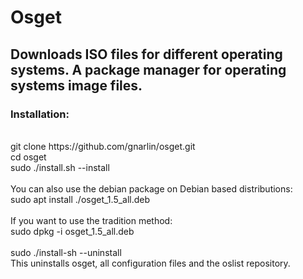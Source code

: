 # Osget <br>
## Downloads ISO files for different operating systems. A package manager for operating systems image files. <br>
### Installation: <br>
<br>
git clone https://github.com/gnarlin/osget.git <br>
cd osget <br>
sudo ./install.sh --install <br>
<br>
You can also use the debian package on Debian based distributions: <br>
sudo apt install ./osget_1.5_all.deb <br>
<br>
If you want to use the tradition method: <br>
sudo dpkg -i osget_1.5_all.deb <br>
<br>
sudo ./install-sh --uninstall <br>
This uninstalls osget, all configuration files and the oslist repository. <br>
